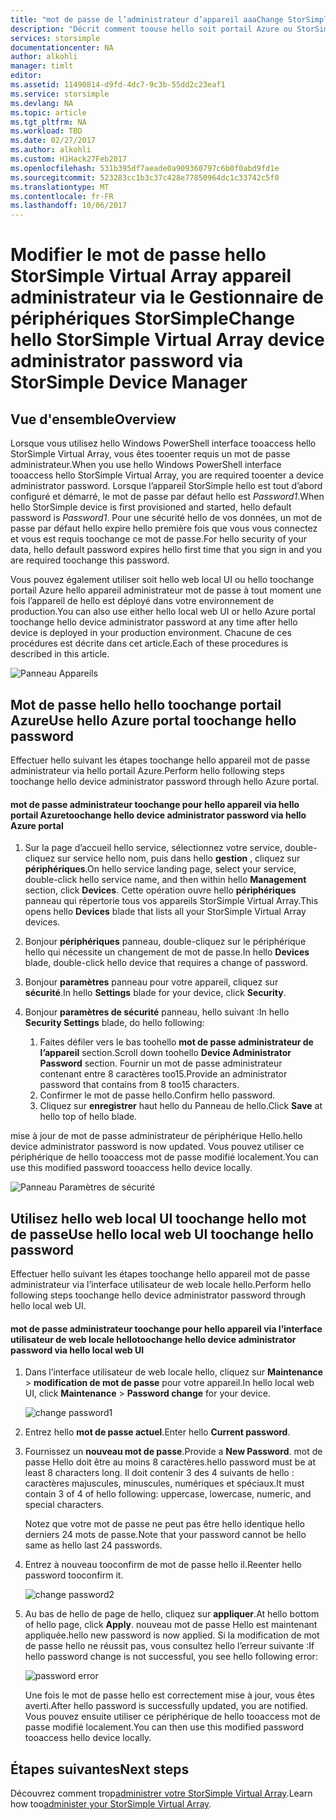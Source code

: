 ```yaml
---
title: "mot de passe de l’administrateur d’appareil aaaChange StorSimple Virtual Array | Documents Microsoft"
description: "Décrit comment toouse hello soit portail Azure ou StorSimple Virtual Array web UI toochange hello appareil mot de passe administrateur."
services: storsimple
documentationcenter: NA
author: alkohli
manager: timlt
editor: 
ms.assetid: 11490814-d9fd-4dc7-9c3b-55dd2c23eaf1
ms.service: storsimple
ms.devlang: NA
ms.topic: article
ms.tgt_pltfrm: NA
ms.workload: TBD
ms.date: 02/27/2017
ms.author: alkohli
ms.custom: H1Hack27Feb2017
ms.openlocfilehash: 531b395df7aeade0a909360797c6b0f0abd9fd1e
ms.sourcegitcommit: 523283cc1b3c37c428e77850964dc1c33742c5f0
ms.translationtype: MT
ms.contentlocale: fr-FR
ms.lasthandoff: 10/06/2017
---
```

# <a name="change-hello-storsimple-virtual-array-device-administrator-password-via-storsimple-device-manager"></a><span data-ttu-id="bbb9d-103">Modifier le mot de passe hello StorSimple Virtual Array appareil administrateur via le Gestionnaire de périphériques StorSimple</span><span class="sxs-lookup"><span data-stu-id="bbb9d-103">Change hello StorSimple Virtual Array device administrator password via StorSimple Device Manager</span></span>

## <a name="overview"></a><span data-ttu-id="bbb9d-104">Vue d'ensemble</span><span class="sxs-lookup"><span data-stu-id="bbb9d-104">Overview</span></span>

<span data-ttu-id="bbb9d-105">Lorsque vous utilisez hello Windows PowerShell interface tooaccess hello StorSimple Virtual Array, vous êtes tooenter requis un mot de passe administrateur.</span><span class="sxs-lookup"><span data-stu-id="bbb9d-105">When you use hello Windows PowerShell interface tooaccess hello StorSimple Virtual Array, you are required tooenter a device administrator password.</span></span> <span data-ttu-id="bbb9d-106">Lorsque l’appareil StorSimple hello est tout d’abord configuré et démarré, le mot de passe par défaut hello est *Password1*.</span><span class="sxs-lookup"><span data-stu-id="bbb9d-106">When hello StorSimple device is first provisioned and started, hello default password is *Password1*.</span></span> <span data-ttu-id="bbb9d-107">Pour une sécurité hello de vos données, un mot de passe par défaut hello expire hello première fois que vous vous connectez et vous est requis toochange ce mot de passe.</span><span class="sxs-lookup"><span data-stu-id="bbb9d-107">For hello security of your data, hello default password expires hello first time that you sign in and you are required toochange this password.</span></span>

<span data-ttu-id="bbb9d-108">Vous pouvez également utiliser soit hello web local UI ou hello toochange portail Azure hello appareil administrateur mot de passe à tout moment une fois l’appareil de hello est déployé dans votre environnement de production.</span><span class="sxs-lookup"><span data-stu-id="bbb9d-108">You can also use either hello local web UI or hello Azure portal toochange hello device administrator password at any time after hello device is deployed in your production environment.</span></span> <span data-ttu-id="bbb9d-109">Chacune de ces procédures est décrite dans cet article.</span><span class="sxs-lookup"><span data-stu-id="bbb9d-109">Each of these procedures is described in this article.</span></span>

 ![Panneau Appareils](./media/storsimple-virtual-array-change-device-admin-password/ova-devices-blade.png)

## <a name="use-hello-azure-portal-toochange-hello-password"></a><span data-ttu-id="bbb9d-111">Mot de passe hello hello toochange portail Azure</span><span class="sxs-lookup"><span data-stu-id="bbb9d-111">Use hello Azure portal toochange hello password</span></span>

<span data-ttu-id="bbb9d-112">Effectuer hello suivant les étapes toochange hello appareil mot de passe administrateur via hello portail Azure.</span><span class="sxs-lookup"><span data-stu-id="bbb9d-112">Perform hello following steps toochange hello device administrator password through hello Azure portal.</span></span>

#### <a name="toochange-hello-device-administrator-password-via-hello-azure-portal"></a><span data-ttu-id="bbb9d-113">mot de passe administrateur toochange pour hello appareil via hello portail Azure</span><span class="sxs-lookup"><span data-stu-id="bbb9d-113">toochange hello device administrator password via hello Azure portal</span></span>

1. <span data-ttu-id="bbb9d-114">Sur la page d’accueil hello service, sélectionnez votre service, double-cliquez sur service hello nom, puis dans hello **gestion** , cliquez sur **périphériques**.</span><span class="sxs-lookup"><span data-stu-id="bbb9d-114">On hello service landing page, select your service, double-click hello service name, and then within hello **Management** section, click **Devices**.</span></span> <span data-ttu-id="bbb9d-115">Cette opération ouvre hello **périphériques** panneau qui répertorie tous vos appareils StorSimple Virtual Array.</span><span class="sxs-lookup"><span data-stu-id="bbb9d-115">This opens hello **Devices** blade that lists all your StorSimple Virtual Array devices.</span></span>

2. <span data-ttu-id="bbb9d-116">Bonjour **périphériques** panneau, double-cliquez sur le périphérique hello qui nécessite un changement de mot de passe.</span><span class="sxs-lookup"><span data-stu-id="bbb9d-116">In hello **Devices** blade, double-click hello device that requires a change of password.</span></span>

3. <span data-ttu-id="bbb9d-117">Bonjour **paramètres** panneau pour votre appareil, cliquez sur **sécurité**.</span><span class="sxs-lookup"><span data-stu-id="bbb9d-117">In hello **Settings** blade for your device, click **Security**.</span></span>

4. <span data-ttu-id="bbb9d-118">Bonjour **paramètres de sécurité** panneau, hello suivant :</span><span class="sxs-lookup"><span data-stu-id="bbb9d-118">In hello **Security Settings** blade, do hello following:</span></span>
   
   1. <span data-ttu-id="bbb9d-119">Faites défiler vers le bas toohello **mot de passe administrateur de l’appareil** section.</span><span class="sxs-lookup"><span data-stu-id="bbb9d-119">Scroll down toohello **Device Administrator Password** section.</span></span> <span data-ttu-id="bbb9d-120">Fournir un mot de passe administrateur contenant entre 8 caractères too15.</span><span class="sxs-lookup"><span data-stu-id="bbb9d-120">Provide an administrator password that contains from 8 too15 characters.</span></span>
   2. <span data-ttu-id="bbb9d-121">Confirmer le mot de passe hello.</span><span class="sxs-lookup"><span data-stu-id="bbb9d-121">Confirm hello password.</span></span>
   3. <span data-ttu-id="bbb9d-122">Cliquez sur **enregistrer** haut hello du Panneau de hello.</span><span class="sxs-lookup"><span data-stu-id="bbb9d-122">Click **Save** at hello top of hello blade.</span></span>

<span data-ttu-id="bbb9d-123">mise à jour de mot de passe administrateur de périphérique Hello.</span><span class="sxs-lookup"><span data-stu-id="bbb9d-123">hello device administrator password is now updated.</span></span> <span data-ttu-id="bbb9d-124">Vous pouvez utiliser ce périphérique de hello tooaccess mot de passe modifié localement.</span><span class="sxs-lookup"><span data-stu-id="bbb9d-124">You can use this modified password tooaccess hello device locally.</span></span>

![Panneau Paramètres de sécurité](./media/storsimple-virtual-array-change-device-admin-password/ova-change-device-pwd.png)

## <a name="use-hello-local-web-ui-toochange-hello-password"></a><span data-ttu-id="bbb9d-126">Utilisez hello web local UI toochange hello mot de passe</span><span class="sxs-lookup"><span data-stu-id="bbb9d-126">Use hello local web UI toochange hello password</span></span>

<span data-ttu-id="bbb9d-127">Effectuer hello suivant les étapes toochange hello appareil mot de passe administrateur via l’interface utilisateur de web locale hello.</span><span class="sxs-lookup"><span data-stu-id="bbb9d-127">Perform hello following steps toochange hello device administrator password through hello local web UI.</span></span>

#### <a name="toochange-hello-device-administrator-password-via-hello-local-web-ui"></a><span data-ttu-id="bbb9d-128">mot de passe administrateur toochange pour hello appareil via l’interface utilisateur de web locale hello</span><span class="sxs-lookup"><span data-stu-id="bbb9d-128">toochange hello device administrator password via hello local web UI</span></span>

1. <span data-ttu-id="bbb9d-129">Dans l’interface utilisateur de web locale hello, cliquez sur **Maintenance** > **modification de mot de passe** pour votre appareil.</span><span class="sxs-lookup"><span data-stu-id="bbb9d-129">In hello local web UI, click **Maintenance** > **Password change** for your device.</span></span>
   
    ![change password1](./media/storsimple-virtual-array-change-device-admin-password/image40.png)
2. <span data-ttu-id="bbb9d-131">Entrez hello **mot de passe actuel**.</span><span class="sxs-lookup"><span data-stu-id="bbb9d-131">Enter hello **Current password**.</span></span>
3. <span data-ttu-id="bbb9d-132">Fournissez un **nouveau mot de passe**.</span><span class="sxs-lookup"><span data-stu-id="bbb9d-132">Provide a **New Password**.</span></span> <span data-ttu-id="bbb9d-133">mot de passe Hello doit être au moins 8 caractères.</span><span class="sxs-lookup"><span data-stu-id="bbb9d-133">hello password must be at least 8 characters long.</span></span> <span data-ttu-id="bbb9d-134">Il doit contenir 3 des 4 suivants de hello : caractères majuscules, minuscules, numériques et spéciaux.</span><span class="sxs-lookup"><span data-stu-id="bbb9d-134">It must contain 3 of 4 of hello following: uppercase, lowercase, numeric, and special characters.</span></span>
   
    <span data-ttu-id="bbb9d-135">Notez que votre mot de passe ne peut pas être hello identique hello derniers 24 mots de passe.</span><span class="sxs-lookup"><span data-stu-id="bbb9d-135">Note that your password cannot be hello same as hello last 24 passwords.</span></span>
4. <span data-ttu-id="bbb9d-136">Entrez à nouveau tooconfirm de mot de passe hello il.</span><span class="sxs-lookup"><span data-stu-id="bbb9d-136">Reenter hello password tooconfirm it.</span></span>
   
    ![change password2](./media/storsimple-virtual-array-change-device-admin-password/image41.png)
5. <span data-ttu-id="bbb9d-138">Au bas de hello de page de hello, cliquez sur **appliquer**.</span><span class="sxs-lookup"><span data-stu-id="bbb9d-138">At hello bottom of hello page, click **Apply**.</span></span> <span data-ttu-id="bbb9d-139">nouveau mot de passe Hello est maintenant appliquée.</span><span class="sxs-lookup"><span data-stu-id="bbb9d-139">hello new password is now applied.</span></span> <span data-ttu-id="bbb9d-140">Si la modification de mot de passe hello ne réussit pas, vous consultez hello l’erreur suivante :</span><span class="sxs-lookup"><span data-stu-id="bbb9d-140">If hello password change is not successful, you see hello following error:</span></span>
   
    ![password error](./media/storsimple-virtual-array-change-device-admin-password/image42.png)
   
    <span data-ttu-id="bbb9d-142">Une fois le mot de passe hello est correctement mise à jour, vous êtes averti.</span><span class="sxs-lookup"><span data-stu-id="bbb9d-142">After hello password is successfully updated, you are notified.</span></span> <span data-ttu-id="bbb9d-143">Vous pouvez ensuite utiliser ce périphérique de hello tooaccess mot de passe modifié localement.</span><span class="sxs-lookup"><span data-stu-id="bbb9d-143">You can then use this modified password tooaccess hello device locally.</span></span>


## <a name="next-steps"></a><span data-ttu-id="bbb9d-144">Étapes suivantes</span><span class="sxs-lookup"><span data-stu-id="bbb9d-144">Next steps</span></span>
<span data-ttu-id="bbb9d-145">Découvrez comment trop[administrer votre StorSimple Virtual Array](storsimple-ova-web-ui-admin.md).</span><span class="sxs-lookup"><span data-stu-id="bbb9d-145">Learn how too[administer your StorSimple Virtual Array](storsimple-ova-web-ui-admin.md).</span></span>

